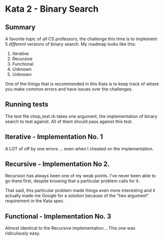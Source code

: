 # Kata 2 - Binary Search

## Summary

A favorite topic of _all_ CS professors, the challenge this time is to implement
5 *different* versions of binary search. My roadmap looks like this:

1. Iterative
2. Recursive
3. Functional
4. Unknown
5. Unknown

One of the things that is recommended in this Kata is to keep track of where you
make common errors and have issues over the challenges.

## Running tests

The test file chop\_test.rb takes one argument, the implementation of binary
search to test against. All of them should pass against this test.

## Iterative - Implementation No. 1

A LOT of off by one errors ... even when I cheated on the implementation.

## Recursive - Implementation No 2.

Recursion has always been one of my weak points. I've never been able to go
there first, despite knowing that a particular problem calls for it.

That said, this particular problem made things even more interesting and it
actually made me Google for a solution because of the "two argument" requirement
in the Kata spec.

## Functional - Implementation No. 3

Almost identical to the Recursive implementation... This one was ridiculously
easy.
